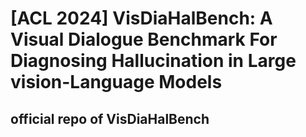 # [ACL 2024] VisDiaHalBench: A Visual Dialogue Benchmark For Diagnosing Hallucination in Large vision-Language Models

## official repo of VisDiaHalBench
